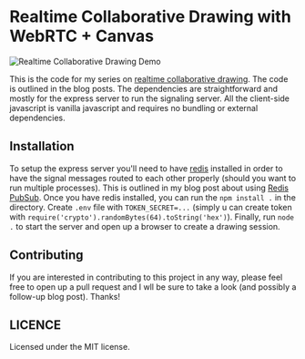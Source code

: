 # Realtime Collaborative Drawing with WebRTC + Canvas

![Realtime Collaborative Drawing Demo](https://nyxtom.dev/assets/v0m78s45eb4xuyubkm2m.gif)

This is the code for my series on [realtime collaborative drawing](https://nyxtom.dev/2020/09/05/collaborative-drawing-webrtc-canvas/). The code is outlined in the blog posts. The dependencies are straightforward and mostly for the express server to run the signaling server. All the client-side javascript is vanilla javascript and requires no bundling or external dependencies.

## Installation

To setup the express server you'll need to have [redis](https://redis.io/) installed in order to have the signal messages routed to each other properly (should you want to run multiple processes). This is outlined in my blog post about using [Redis PubSub](https://nyxtom.dev/2020/09/15/redis-pubsub-drawing/). Once you have redis installed, you can run the `npm install .` in the directory. Create `.env` file with `TOKEN_SECRET=...` (simply u can create token with ```require('crypto').randomBytes(64).toString('hex')```). Finally, run `node .` to start the server and open up a browser to create a drawing session.

## Contributing

If you are interested in contributing to this project in any way, please feel free to open up a pull request and I wll be sure to take a look (and possibly a follow-up blog post). Thanks!

## LICENCE

Licensed under the MIT license.
